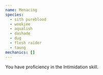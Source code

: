 ```yaml
---
name: Menacing
species:
  - sith pureblood
  - wookiee
  - aqualish
  - dashade
  - dug
  - flesh raider
  - taung
mechanics: []
---
```

You have proficiency in the Intimidation skill.
